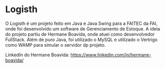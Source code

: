# Logisth

O Logisth é um projeto feito em Java e Java Swing para a FAITEC da FAI, onde foi desenvolvido um software de Gerenciamento de Estoque.
A ideia do projeto partiu de Hermane Boavida, onde atuei como desenvolvedor FullStack.
Além de puro Java, foi utilizado o MySQL e utilizado o Vertrigo como WAMP para simular o servidor dp projeto.


LinkedIn do Hermane Boavida: <https://www.linkedin.com/in/hermane-boavida/>
